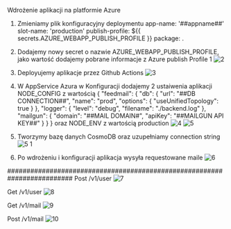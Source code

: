Wdrożenie aplikacji na platformie Azure

1. Zmieniamy plik konfiguracyjny deploymentu app-name: '##appname##' slot-name: 'production' publish-profile: ${{ secrets.AZURE_WEBAPP_PUBLISH_PROFILE }} package: .

2. Dodajemy nowy secret o nazwie AZURE_WEBAPP_PUBLISH_PROFILE, jako wartość dodajemy pobrane informacje z Azure publish Profile 1
![2](https://user-images.githubusercontent.com/48619944/116135901-f690ea00-a6d1-11eb-85cb-9d3fc0f7058e.png)

3. Deployujemy aplikacje przez Github Actions 
![3](https://user-images.githubusercontent.com/48619944/116135905-f7c21700-a6d1-11eb-810d-0b0b52d0e4d8.png)

4. W AppService Azura w Konfiguracji dodajemy 2 ustaiwenia aplikacji NODE_CONFIG z wartością { "feedmail": { "db": { "url": "##DB CONNECTION##", "name": "prod", "options": { "useUnifiedTopology": true } }, "logger": { "level": "debug", "filename": "./backend.log" }, "mailgun": { "domain": "##MAIL DOMAIN#", "apiKey": "##MAILGUN API KEY##" } } }
oraz NODE_ENV z wartością production 
![4](https://user-images.githubusercontent.com/48619944/116135909-f7c21700-a6d1-11eb-8197-4459e9e5e315.png)
![5](https://user-images.githubusercontent.com/48619944/116135914-f98bda80-a6d1-11eb-907a-48ecaec1cb87.png)

5. Tworzymy bazę danych CosmoDB oraz uzupełniamy connection string 
![5 1](https://user-images.githubusercontent.com/48619944/116136138-38219500-a6d2-11eb-9008-40625051edde.png)

6. Po wdrożeniu i konfiguracji aplikacja wysyła requestowane maile
![6](https://user-images.githubusercontent.com/48619944/116135921-fb559e00-a6d1-11eb-8999-0a2a219b0e0e.png)

#########################################################################
Post /v1/user
![7](https://user-images.githubusercontent.com/48619944/116135923-fc86cb00-a6d1-11eb-9dae-0cc5a9ca4cd1.png)

Get /v1/user 
![8](https://user-images.githubusercontent.com/48619944/116135926-fdb7f800-a6d1-11eb-913f-74bdc450e361.png)

Get /v1/mail 
![9](https://user-images.githubusercontent.com/48619944/116135931-fee92500-a6d1-11eb-89d1-c9eae9a0fbbf.png)

Post /v1/mail 
![10](https://user-images.githubusercontent.com/48619944/116135937-ff81bb80-a6d1-11eb-91a3-89aee4e9dea4.png)
